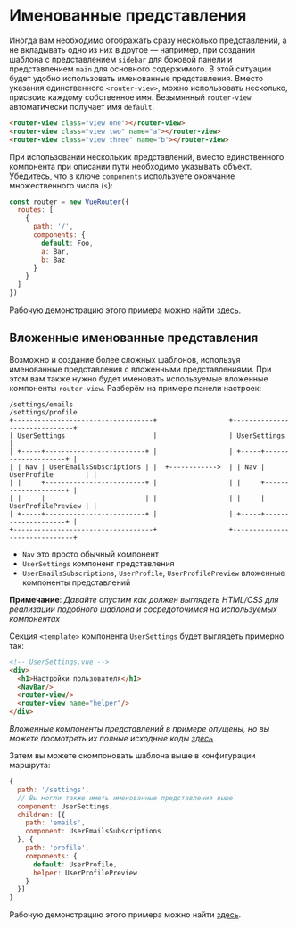 # Именованные представления

Иногда вам необходимо отображать сразу несколько представлений, а не вкладывать одно из них в другое — например, при создании шаблона с представлением `sidebar` для боковой панели и представлением `main` для основного содержимого. В этой ситуации будет удобно использовать именованные представления. Вместо указания единственного `<router-view>`, можно использовать несколько, присвоив каждому собственное имя. Безымянный `router-view` автоматически получает имя `default`.

``` html
<router-view class="view one"></router-view>
<router-view class="view two" name="a"></router-view>
<router-view class="view three" name="b"></router-view>
```

При использовании нескольких представлений, вместо единственного компонента при описании пути необходимо указывать объект. Убедитесь, что в ключе `components` используете окончание множественного числа (`s`):

``` js
const router = new VueRouter({
  routes: [
    {
      path: '/',
      components: {
        default: Foo,
        a: Bar,
        b: Baz
      }
    }
  ]
})
```

Рабочую демонстрацию этого примера можно найти [здесь](https://jsfiddle.net/posva/6du90epg/).

## Вложенные именованные представления

Возможно и создание более сложных шаблонов, используя именованные представления с вложенными представлениями. При этом вам также нужно будет именовать используемые вложенные компоненты `router-view`. Разберём на примере панели настроек:

```
/settings/emails                                       /settings/profile
+-----------------------------------+                  +------------------------------+
| UserSettings                      |                  | UserSettings                 |
| +-----+-------------------------+ |                  | +-----+--------------------+ |
| | Nav | UserEmailsSubscriptions | |  +------------>  | | Nav | UserProfile        | |
| |     +-------------------------+ |                  | |     +--------------------+ |
| |     |                         | |                  | |     | UserProfilePreview | |
| +-----+-------------------------+ |                  | +-----+--------------------+ |
+-----------------------------------+                  +------------------------------+
```

- `Nav` это просто обычный компонент
- `UserSettings` компонент представления
- `UserEmailsSubscriptions`, `UserProfile`, `UserProfilePreview` вложенные компоненты представлений

**Примечание**: _Давайте опустим как должен выглядеть HTML/CSS для реализации подобного шаблона и сосредоточимся на используемых компонентах_

Секция `<template>` компонента `UserSettings` будет выглядеть примерно так:

```html
<!-- UserSettings.vue -->
<div>
  <h1>Настройки пользователя</h1>
  <NavBar/>
  <router-view/>
  <router-view name="helper"/>
</div>
```

_Вложенные компоненты представлений в примере опущены, но вы можете посмотреть их полные исходные коды [здесь](https://jsfiddle.net/posva/22wgksa3/)_

Затем вы можете скомпоновать шаблона выше в конфигурации маршрута:

```js
{
  path: '/settings',
  // Вы могли также иметь именованные представления выше
  component: UserSettings,
  children: [{
    path: 'emails',
    component: UserEmailsSubscriptions
  }, {
    path: 'profile',
    components: {
      default: UserProfile,
      helper: UserProfilePreview
    }
  }]
}
```

Рабочую демонстрацию этого примера можно найти [здесь](https://jsfiddle.net/posva/22wgksa3/).

